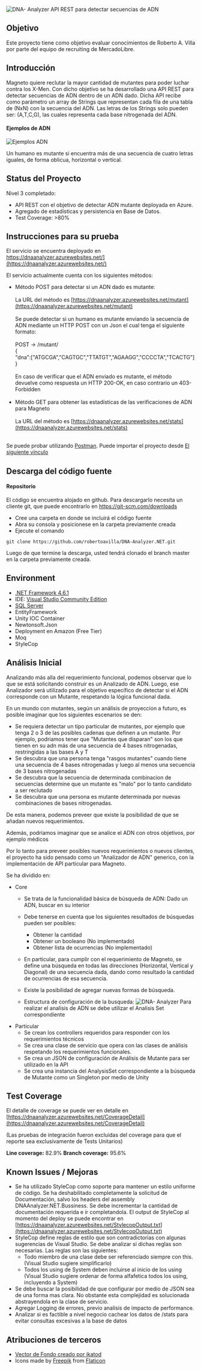 

![DNA- Analyzer](http://www.andres-villa.com.ar/dna-analyzer.png)
API REST para detectar secuencias de ADN

## Objetivo

Este proyecto tiene como objetivo evaluar conocimientos de Roberto A. Villa por parte del equipo de recruiting de MercadoLibre.

## Introducción

Magneto quiere reclutar la mayor cantidad de mutantes para poder luchar contra los X-Men. Con dicho objetivo se ha desarrollado una API REST para detectar secuencias de ADN dentro de un ADN dado. Dicha API recibe como parámetro un array de Strings que representan cada fila de una tabla de (NxN) con la secuencia del ADN. Las letras de los Strings solo pueden ser: (A,T,C,G), las
cuales representa cada base nitrogenada del ADN.

#### Ejemplos de ADN

![Ejemplos ADN](http://www.andres-villa.com.ar/dna-examples.png)

Un humano es mutante si encuentra más de una secuencia de cuatro letras iguales​, de forma oblicua, horizontal o vertical.

## Status del Proyecto

Nivel 3 completado: 
* API REST con el objetivo de detectar ADN mutante deployada en Azure. 
* Agregado de estadísticas y persistencia en Base de Datos. 
* Test Coverage: >80%

## Instrucciones para su prueba

El servicio se encuentra deployado en https://dnaanalyzer.azurewebsites.net/](https://dnaanalyzer.azurewebsites.net/)

El servicio actualmente cuenta con los siguientes métodos:
 
 * Método POST para detectar si un ADN dado es mutante:<br><br>
  La URL del método es [https://dnaanalyzer.azurewebsites.net/mutant](https://dnaanalyzer.azurewebsites.net/mutant)<br><br>
Se puede detectar si un humano es mutante enviando la secuencia de ADN mediante un HTTP POST con un Json el cual tenga el siguiente formato:<br><br>
POST → /mutant/<br />
{<br />
"dna":["ATGCGA","CAGTGC","TTATGT","AGAAGG","CCCCTA","TCACTG"]<br />
}<br><br>
En caso de verificar que el ADN enviado es mutante, el método devuelve como respuesta un HTTP 200-OK, en caso contrario un
403-Forbidden <br><br>
* Método GET para obtener las estadísticas de las verificaciones de ADN para Magneto<br><br>
La URL del método es [https://dnaanalyzer.azurewebsites.net/stats](https://dnaanalyzer.azurewebsites.net/stats)<br><br>

Se puede probar utilizando [Postman](https://www.getpostman.com/). Puede importar el proyecto desde [El siguiente vínculo](https://www.getpostman.com/collections/717c334070e97e8dbbf9)

## Descarga del código fuente
   
  
   #### Repositorio
   
   El código se encuentra alojado en github. Para descargarlo necesita un cliente git, que puede encontrarlo en https://git-scm.com/downloads
   
   * Cree una carpeta en donde se incluirá el código fuente<br>
   * Abra su consola y posicionese en la carpeta previamente creada<br>
   * Ejecute el comando<br>
   
    git clone https://github.com/robertoavilla/DNA-Analyzer.NET.git
   
   Luego de que termine la descarga, usted tendrá clonado el branch master en la carpeta previamente creada.

## Environment

* [.NET Framework 4.6.1](https://www.microsoft.com/en-us/download/details.aspx?id=49981)
* IDE: [Visual Studio Community Edition](https://visualstudio.microsoft.com/)
* [SQL Server](https://www.microsoft.com/en-us/sql-server/sql-server-editions-express)
* EntityFramework
* Unity IOC Container
* Newtonsoft.Json
* Deployment en Amazon (Free Tier)
* Moq
* StyleCop

## Análisis Inicial

Analizando más alla del requerimiento funcional, podemos observar que lo que se está solicitando construir es un Analizado de ADN. Luego, ese Analizador será utilizado para el objetivo específico de detectar si el ADN corresponde con un Mutante, respetando la lógica funcional dada.

En un mundo con mutantes, según un análisis de proyeccion a futuro, es posible imaginar que los siguientes escenarios se den:

* Se requiera detectar un tipo particular de mutantes, por ejemplo que tenga 2 o 3 de las posibles cadenas que definen a un mutante. Por ejemplo, podriamos tener que "Mutantes que disparan" son los que tienen en su adn más de una secuencia de 4 bases nitrogenadas, restringidas a las bases A y T
* Se descubra que una persona tenga "rasgos mutantes" cuando tiene una secuencia de 4 bases nitrogenadas y luego al menos una secuencia de 3 bases nitrogenadas
* Se descubra que la secuencia de determinada combinacion de secuencias determine que un mutante es "malo" por lo tanto candidato a ser reclutado
* Se descubra que una persona es mutante determinada por nuevas combinaciones de bases nitrogenadas.

De esta manera, podemos preveer que existe la posibilidad de que se añadan nuevos requerimientos.

Además, podríamos imaginar que se analice el ADN con otros objetivos, por ejemplo médicos

Por lo tanto para preveer posibles nuevos requerimientos o nuevos clientes, el proyecto ha sido pensado como un "Analizador de ADN" generico, con la implementación de API particular para Magneto.

Se ha dividido en:

* Core
	* Se trata de la funcionalidad básica de búsqueda de ADN: Dado un ADN, buscar en su interior

 	* Debe tenerse en cuenta que los siguientes resultados de búsquedas pueden ser posibles:<br>
 		* Obtener la cantidad<br>
 		* Obtener un booleano (No implementado)<br>
 		* Obtener lista de ocurrencias (No implementado)<br>

	* En particular, para cumplir con el requerimiento de Magneto, se define una búsqueda en todas las direcciones (Horizontal, Vertical y Diagonal) de una secuencia dada, dando como resultado la cantidad de ocurrencias de esa secuencia.

	* Existe la posibilidad de agregar nuevas formas de búsqueda.
	* Estructura de configuración de la busqueda:
	![DNA- Analyzer](http://www.andres-villa.com.ar/Structure.png)
Para realizar el analisis de ADN se debe utilizar el Analisis Set correspondiente 
* Particular
	* Se crean los controllers requeridos para responder con los requerimientos técnicos
	* Se crea una clase de servicio que opera con las clases de análisis respetando los requerimientos funcionales.
	* Se crea un JSON de configuración de Análisis de Mutante para ser utilizado en la API
	* Se crea una instancia del AnalysisSet correspondiente a la búsqueda de Mutante como un Singleton por medio de Unity
## Test Coverage

El detalle de coverage se puede ver en detalle en [https://dnaanalyzer.azurewebsites.net/CoverageDetail](https://dnaanalyzer.azurewebsites.net/CoverageDetail)

(Las pruebas de integración fueron excluidas del coverage para que el reporte sea exclusivamente de Tests Unitarios)

**Line coverage:**	82.9%
**Branch coverage:**	95.6%

## Known Issues / Mejoras

* Se ha utilizado StyleCop como soporte para mantener un estilo uniforme de código. Se ha deshabilitado completamente la solicitud de Documentación, salvo los headers del assembly DNAAnalyzer.NET.Bussiness. Se debe incrementar la cantidad de documentación requerida e ir completandola. El output de StyleCop al momento del deploy se puede encontrar en [https://dnaanalyzer.azurewebsites.net/StylecopOutput.txt](https://dnaanalyzer.azurewebsites.net/StylecopOutput.txt)
* StyleCop define reglas de estilo que son contradictorias con algunas sugerencias de Visual Studio. Se debe analizar si dichas reglas son necesarias. Las reglas son las siguientes:
	* Todo miembro de una clase debe ser referenciado siempre con this. (Visual Studio sugiere simplificarlo)
	* Todos los using de System deben incluirse al inicio de los using (Visual Studio sugiere ordenar de forma alfafetica todos los using, incluyendo a System)
* Se debe buscar la posibilidad de que configurar por medio de JSON sea de una forma mas clara. No obstante esta complejidad es solucionada abstrayendola en la clase de servicio.
* Agregar Logging de errores, previo analisis de impacto de performance.
* Analizar si es factible a nivel negocio cachear los datos de /stats para evitar consultas excesivas a la base de datos

## Atribuciones de terceros
* [Vector de Fondo creado por ikatod](https://www.freepik.es/vector-gratis/vector-de-red-de-fondo-triangulo-de-poligono-abstracto_1306336.htm)
* Icons made by [Freepik](http://www.freepik.com) from [Flaticon](https://www.flaticon.com/)